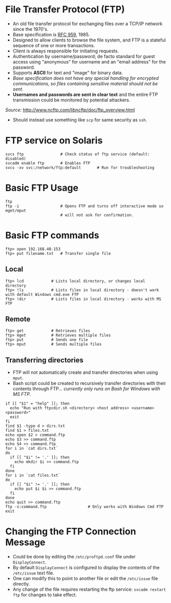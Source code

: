 # File Transfer Protocol (FTP)

- An old file transfer protocol for exchanging files over a TCP/IP network since the 1970's.
- Base specification is [RFC 959](http://www.ncftp.com/ncftp/rfc959.html), 1985.
- Designed to allow clients to browse the file system, and FTP is a stateful sequence of one or more transactions.
- Client is always responsible for initiating requests.
- Authentication by username/password; de facto standard for guest access using "anonymous" for username and an "email address" for the password.
- Supports **ASCII** for text and "image" for binary data.
- *Base specification does not have any special handling for encrypted communications, so files containing sensitive material should not be sent.*
- **Usernames and passwords are sent in clear text** and the entire FTP transmission could be monitored by potential attackers.

*Source:* http://www.ncftp.com/libncftp/doc/ftp_overview.html

- Should instead use something like `scp` for same security as `ssh`.

# FTP service on Solaris

```
svcs ftp                # Check status of ftp service (default: disabled)
svcadm enable ftp       # Enables FTP
svcs -xv svc:/network/ftp:default       # Run for troubleshooting
```

# Basic FTP Usage

```
ftp
ftp -i                  # Opens FTP and turns off interactive mode so mget/mput
                        # will not ask for confirmation.
```

# Basic FTP commands

```
ftp> open 192.168.40.153
ftp> put filename.txt   # Transfer single file
```

## Local

```
ftp> lcd            # Lists local directory, or changes local directory
ftp> !ls            # Lists files in local directory - doesn't work with default Windows cmd.exe FTP
ftp> !dir           # Lists files in local directory - works with MS FTP
```

## Remote

```
ftp> get            # Retrieves files
ftp> mget           # Retrieves multiple files
ftp> put            # Sends one file
ftp> mput           # Sends multiple files
```

## Transferring directories
- FTP will not automatically create and transfer directories when using `mput`.
- Bash script could be created to recursively transfer directories with their contents through FTP... *currently only runs on Bash for Windows with MS FTP.*

```
if [[ "$1" = "help" ]]; then
  echo "Run with ftpcdir.sh <directory> <host address> <username> <password>"
  exit
fi
find $1 -type d > dirs.txt
find $1 > files.txt
echo open $2 > command.ftp
echo $3 >> command.ftp
echo $4 >> command.ftp
for i in `cat dirs.txt`
do
  if [[ "$i" != '.' ]]; then
    echo mkdir $i >> command.ftp
  fi
done
for i in `cat files.txt`
do
  if [[ "$i" != '.' ]]; then
    echo put $i $i >> command.ftp
  fi
done
echo quit >> command.ftp
ftp -s:command.ftp                  # Only works with Windows Cmd FTP
exit
```

# Changing the FTP Connection Message
- Could be done by editing the `/etc/proftpd.conf` file under `DisplayConnect`.
- By default `DisplayConnect` is configured to display the contents of the `/etc/issue` text file.
- One can modify this to point to another file or edit the `/etc/issue` file directly.
- Any change of the file requires restarting the ftp service: `svcadm restart ftp` for changes to take effect.
